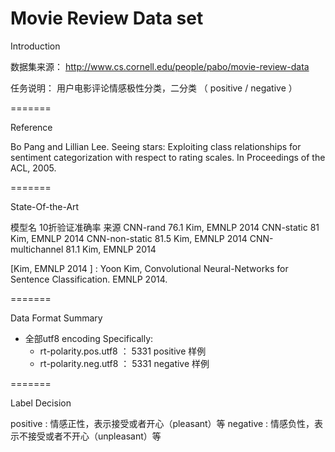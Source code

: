 Movie Review Data set
============

Introduction

数据集来源：
http://www.cs.cornell.edu/people/pabo/movie-review-data 

任务说明：
用户电影评论情感极性分类，二分类 （ positive / negative ）

=======

Reference

Bo Pang and Lillian Lee. 
Seeing stars: Exploiting class relationships for sentiment categorization
with respect to rating scales. 
In Proceedings of the ACL, 2005.


=======

State-Of-the-Art

模型名                  10折验证准确率           来源
CNN-rand	              76.1                Kim, EMNLP 2014
CNN-static	              81                  Kim, EMNLP 2014
CNN-non-static            81.5                Kim, EMNLP 2014
CNN-multichannel	      81.1                Kim, EMNLP 2014

[Kim, EMNLP 2014 ] : Yoon Kim, Convolutional Neural-Networks for 
Sentence Classification. EMNLP 2014.


=======

Data Format Summary 

- 全部utf8 encoding
  Specifically: 
  * rt-polarity.pos.utf8 ： 5331 positive 样例
  * rt-polarity.neg.utf8 ： 5331 negative 样例
   
=======

Label Decision 

positive : 情感正性，表示接受或者开心（pleasant）等
negative : 情感负性，表示不接受或者不开心（unpleasant）等




